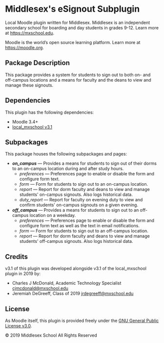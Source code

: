 # Middlesex's eSignout Subplugin

Local Moodle plugin written for Middlesex. Middlesex is an independent secondary school for boarding and day students in grades 9-12. Learn more at <https://mxschool.edu>.

Moodle is the world’s open source learning platform. Learn more at <https://moodle.org>.

## Package Description
This package provides a system for students to sign out to both on- and off-campus locations and a means for faculty and the deans to view and manage these signouts.

## Dependencies
This plugin has the following dependencies:
- Moodle 3.4+
- [local_mxschool v3.1](/local/mxschool/README.md)

## Subpackages
This package houses the following subpackages and pages:
- **_on_campus_** — Provides a means for students to sign out of their dorms to an on-campus location during and after study hours.
    - _preferences_ — Preferences page to enable or disable the form and configure form text.
    - _form_ — Form for students to sign out to an on-campus location.
    - _report_ — Report for dorm faculty and deans to view and manage students' on-campus signouts. Also logs historical data.
    - _duty_report_ — Report for faculty on evening duty to view and confirm students' on-campus signouts on a given evening.
- **_off_campus_** — Provides a means for students to sign out to an off-campus location on a weekday.
    - _preferences_ — Preferences page to enable or disable the form and configure form text as well as the text in email notifications.
    - _form_ — Form for students to sign out to an off-campus location.
    - _report_ — Report for dorm faculty and deans to view and manage students' off-campus signouts. Also logs historical data.

## Credits
v3.1 of this plugin was developed alongside v3.1 of the local_mxschool plugin in 2019 by:
- Charles J McDonald, Academic Technology Specialist <cjmcdonald@mxschool.edu>
- Jeremiah DeGreeff, Class of 2019 <jrdegreeff@mxschool.edu>

## License
As Moodle itself, this plugin is provided freely under the [GNU General Public License v3.0](/COPYING.txt).

© 2019 Middlesex School All Rights Reserved

